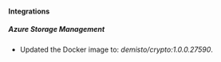 #### Integrations
##### Azure Storage Management
- Updated the Docker image to: *demisto/crypto:1.0.0.27590*.
